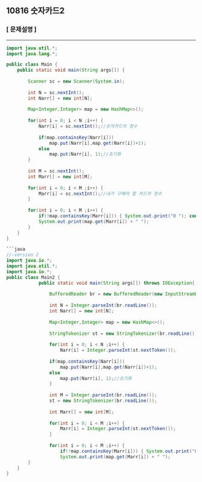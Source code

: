 ## 
10816 숫자카드2
---
### [ 문제설명 ]


---

```java 
import java.util.*;
import java.lang.*;

public class Main {
	public static void main(String args[]) {
		
		Scanner sc = new Scanner(System.in);
		
		int N = sc.nextInt();
		int Narr[] = new int[N];
		
		Map<Integer,Integer> map = new HashMap<>();
		
		for(int i = 0; i < N ;i++) {
			Narr[i] = sc.nextInt();//숫자카드의 정수
			
			if(map.containsKey(Narr[i]))
				map.put(Narr[i],map.get(Narr[i])+1);
			else
				map.put(Narr[i], 1);//초기화
		}
		
		int M = sc.nextInt();
		int Marr[] = new int[M];
	
		for(int i = 0; i < M ;i++) {
			Marr[i] = sc.nextInt();//내가 구해야 할 카드의 정수
		}
		
		for(int i = 0; i < M ;i++) {
			if(!map.containsKey(Marr[i])) { System.out.print("0 "); continue;}
			System.out.print(map.get(Marr[i]) + " ");
		}
	}
}

```java 
//-version 2
import java.io.*;
import java.util.*;
import java.io.*;
public class Main2 {
			public static void main(String args[]) throws IOException{
				
				BufferedReader br = new BufferedReader(new InputStreamReader(System.in));
				
				int N = Integer.parseInt(br.readLine());
				int Narr[] = new int[N];
				
				Map<Integer,Integer> map = new HashMap<>();
				
				StringTokenizer st = new StringTokenizer(br.readLine());
				
				for(int i = 0; i < N ;i++) {
					Narr[i] = Integer.parseInt(st.nextToken());
					
				if(map.containsKey(Narr[i]))
					map.put(Narr[i],map.get(Narr[i])+1);
				else
					map.put(Narr[i], 1);//초기화
				}
				
				int M = Integer.parseInt(br.readLine());
				st = new StringTokenizer(br.readLine());
				
				int Marr[] = new int[M];
			
				for(int i = 0; i < M ;i++) {
					Marr[i] = Integer.parseInt(st.nextToken());
				}
				
				for(int i = 0; i < M ;i++) {
					if(!map.containsKey(Marr[i])) { System.out.print("0 "); continue;}
					System.out.print(map.get(Marr[i]) + " ");
		}
	}
}
